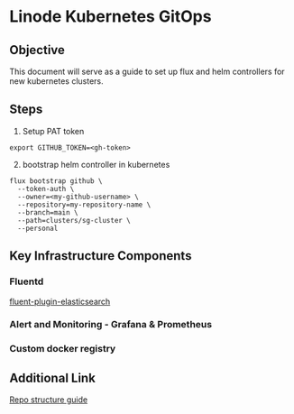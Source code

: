 # Linode Kubernetes GitOps

## Objective

This document will serve as a guide to set up flux and helm controllers for new kubernetes clusters.

## Steps

1. Setup PAT token

```
export GITHUB_TOKEN=<gh-token>
```

2. bootstrap helm controller in kubernetes

```
flux bootstrap github \
  --token-auth \
  --owner=<my-github-username> \
  --repository=my-repository-name \
  --branch=main \
  --path=clusters/sg-cluster \
  --personal
```

## Key Infrastructure Components

### Fluentd
[fluent-plugin-elasticsearch](https://github.com/uken/fluent-plugin-elasticsearch?tab=readme-ov-file#suppress_type_name)

### Alert and Monitoring - Grafana & Prometheus

### Custom docker registry

## Additional Link

[Repo structure guide](https://github.com/fluxcd/flux2-kustomize-helm-example)
